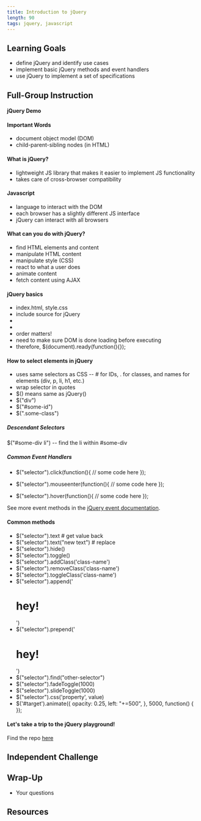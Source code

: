 ```yaml
---
title: Introduction to jQuery
length: 90
tags: jquery, javascript
---
```


## Learning Goals

* define jQuery and identify use cases
* implement basic jQuery methods and event handlers
* use jQuery to implement a set of specifications

## Full-Group Instruction

#### jQuery Demo

#### Important Words

* document object model (DOM)
* child-parent-sibling nodes (in HTML)

#### What is jQuery?

* lightweight JS library that makes it easier to implement JS functionality
* takes care of cross-browser compatibility 

#### Javascript

* language to interact with the DOM
* each browser has a slightly different JS interface
* jQuery can interact with all browsers

#### What can you do with jQuery?

* find HTML elements and content
* manipulate HTML content
* manipulate style (CSS)
* react to what a user does
* animate content
* fetch content using AJAX

#### jQuery basics

* index.html, style.css
* include source for jQuery
* <script src="jquery.min.js"></script>
* <script src="application.js"></script>
* order matters!
* need to make sure DOM is done loading before executing
* therefore, $(document).ready(function(){});

#### How to select elements in jQuery

* uses same selectors as CSS -- # for IDs, . for classes, and names for elements (div, p, li, h1, etc.)
* wrap selector in quotes
* $() means same as jQuery()
* $("div")
* $("#some-id")
* $(".some-class")

##### Descendant Selectors

$("#some-div li") -- find the li within #some-div

##### Common Event Handlers

* $("selector").click(function(){
	// some code here
});

* $("selector").mouseenter(function(){
	// some code here
});

* $("selector").hover(function(){
	// some code here
});

See more event methods in the [jQuery event documentation](http://api.jquery.com/category/events/).

#### Common methods

* $("selector").text # get value back
* $("selector").text("new text") # replace
* $("selector").hide()
* $("selector").toggle()
* $("selector").addClass('class-name')
* $("selector").removeClass('class-name')
* $("selector").toggleClass('class-name')
* $("selector").append('<h1>hey!</h1>')
* $("selector").prepend('<h1>hey!</h1>')
* $("selector").find("other-selector")
* $("selector").fadeToggle(1000)
* $("selector").slideToggle(1000)
* $("selector").css('property', value)
* $('#target').animate({
		    opacity: 0.25,
		    left: "+=500",
		  }, 5000, function() {
	  });

#### Let's take a trip to the jQuery playground!

Find the repo [here](#)

## Independent Challenge



## Wrap-Up

* Your questions

## Resources
